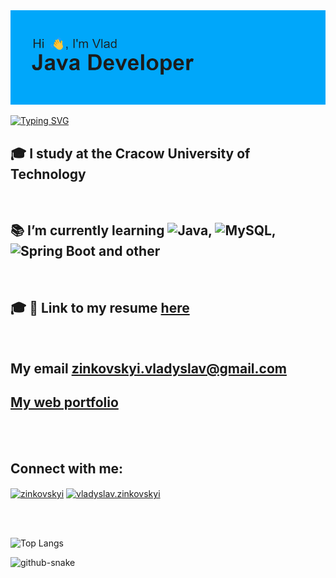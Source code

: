 <img src="header.png" alt="Error header load">

<!--# ℍ𝕀, 👋 𝕀`𝕞 𝕍𝕝𝕒𝕕 -->


[![Typing SVG](https://readme-typing-svg.herokuapp.com?color=%2336BCF7&lines=Applied+computer+science+student)](https://git.io/typing-svg)

<!-- ![](https://komarev.com/ghpvc/?username=Fo4Ik-git) -->



## 🎓 I study at the Cracow University of Technology 
</br>

## 📚 I’m currently learning ![Java](https://img.shields.io/badge/java-%23ED8B00.svg?style=for-the-badge&logo=java&logoColor=white), ![MySQL](https://img.shields.io/badge/mysql-%2300f.svg?style=for-the-badge&logo=mysql&logoColor=white), ![Spring Boot](https://img.shields.io/badge/spring_boot-%236DB33F.svg?style=for-the-badge&logo=spring&logoColor=white) and other
</br>

## 🎓 📝 Link to my resume [here](https://www.canva.com/design/DAFa3Mxt-K4/uNGxPcOF0QHG72Fbu2p3UQ/view?utm_content=DAFa3Mxt-K4&utm_campaign=designshare&utm_medium=link&utm_source=publishsharelink)
</br>

## My email **zinkovskyi.vladyslav@gmail.com**
## [My web portfolio](http://130.61.147.69:9000/)

</br></br>

<h2 align="left">Connect with me:</h2>
<p  align="left">
<a href="https://www.linkedin.com/in/vladyslav-zinkovskyi/" target="blank"><img align="center" src="https://raw.githubusercontent.com/rahuldkjain/github-profile-readme-generator/master/src/images/icons/Social/linked-in-alt.svg" alt="zinkovskyi" height="30" width="40" /></a>
<a href="https://fb.com/vladyslav.zinkovskyi" target="blank"><img align="center" src="https://raw.githubusercontent.com/rahuldkjain/github-profile-readme-generator/master/src/images/icons/Social/facebook.svg" alt="vladyslav.zinkovskyi" height="30" width="40" /></a>

</br></br>

<!-- 
[![Readme Card](https://github-readme-stats.vercel.app/api/pin/?username=anuraghazra&repo=github-readme-stats)](https://github.com/anuraghazra/github-readme-stats)
-->


![Top Langs](https://github-readme-stats.vercel.app/api/top-langs/?username=Fo4Ik-git&layout=compact)   

<picture>
  <source media="(prefers-color-scheme: dark)" srcset="github-snake-dark.svg" />
  <source media="(prefers-color-scheme: light)" srcset="github-snake.svg" />
  <img alt="github-snake" src="github-snake.svg" />
</picture>


